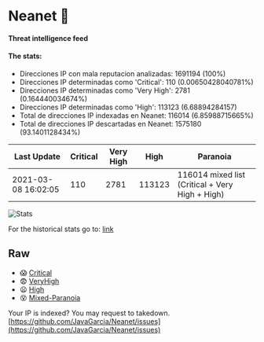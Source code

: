 # Neanet :hocho:
#### Threat intelligence feed
#### The stats:

- Direcciones IP con mala reputacion analizadas: 1691194 (100%)
- Direcciones IP determinadas como 'Critical':  110 (0.00650428040781%)
- Direcciones IP determinadas como 'Very High':  2781 (0.164440034674%)
- Direcciones IP determinadas como 'High':  113123 (6.68894284157)
- Total de direcciones IP indexadas en Neanet:  116014 (6.85988715665%)
- Total de direcciones IP descartadas en Neanet:  1575180 (93.1401128434%)

| Last Update | Critical | Very High | High | Paranoia |
| --- | --- | --- | --- | --- |
| 2021-03-08 16:02:05 | 110 | 2781 | 113123 | 116014 mixed list (Critical + Very High + High)|

![Stats](https://docs.google.com/spreadsheets/d/e/2PACX-1vSnaNMIXVabIpDJjufMlzH7poXnshF3mgd8Is1g9ytUEzVsP5my4Trn8f-xkoLLQ38xpL3HtmUexLo6/pubchart?oid=501124687&format=image)

For the historical stats go to: [link](/stats.csv)
## Raw
- :scream: [Critical](https://raw.githubusercontent.com/JavaGarcia/Neanet/master/blacklists/neanet_critical.txt)
- :fearful: [VeryHigh](https://raw.githubusercontent.com/JavaGarcia/Neanet/master/blacklists/neanet_veryHigh.txtt)
- :frowning: [High](https://raw.githubusercontent.com/JavaGarcia/Neanet/master/blacklists/neanet_high.txt)
- :dizzy_face: [Mixed-Paranoia](https://raw.githubusercontent.com/JavaGarcia/Neanet/master/blacklists/neanet_all.txt)


Your IP is indexed? You may request to takedown. [https://github.com/JavaGarcia/Neanet/issues](https://github.com/JavaGarcia/Neanet/issues)













































































































































































































































































































































































































































































































































































































































































































































































































































































































































































































































































































































































































































































































































































































































































































































































































































































































































































































































































































































































































































































































































































































































































































































































































































































































































































































































































































































































































































































































































































































































































































































































































































































































































































































































































































































































































































































































































































































































































































































































































































































































































































































































































































































































































































































































































































































































































































































































































































































































